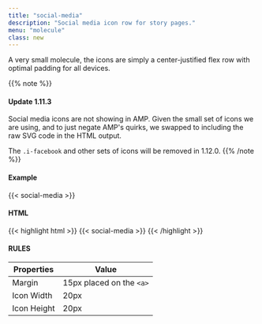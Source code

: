 ```yaml
---
title: "social-media"
description: "Social media icon row for story pages."
menu: "molecule"
class: new
---
```


A very small molecule, the icons are simply a center-justified flex row with optimal padding for all devices.

{{% note %}}
#### Update 1.11.3

Social media icons are not showing in AMP. Given the small set of icons we are using, and to just negate AMP's quirks, we swapped to including the raw SVG code in the HTML output.

The `.i-facebook` and other sets of icons will be removed in 1.12.0.
{{% /note %}}

#### Example
{{< social-media >}}

#### HTML 
{{< highlight html >}}
{{< social-media >}}
{{< /highlight >}}

#### RULES

Properties | Value
--- | ---
Margin | 15px placed on the `<a>`
Icon Width | 20px
Icon Height | 20px
